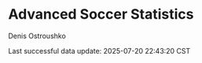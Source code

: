 # Advanced Soccer Statistics
Denis Ostroushko

<!-- gfm -->

Last successful data update: 2025-07-20 22:43:20 CST
